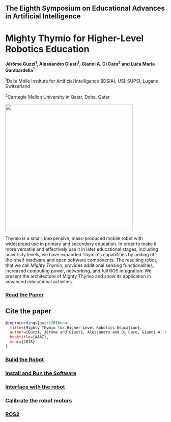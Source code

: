 ## The Eighth Symposium on Educational Advances in Artificial Intelligence

# Mighty Thymio for Higher-Level Robotics Education
<b>Jérôme Guzzi<sup>1</sup>, Alessandro Giusti<sup>1</sup>, Gianni A. Di Caro<sup>2</sup> and Luca Maria Gambardella<sup>1</sup></b>


<sup>1</sup>Dalle Molle Institute for Artificial Intelligence (IDSIA), USI-SUPSI, Lugano, Switzerland

<sup>2</sup>Carnegie Mellon University in Qatar, Doha, Qatar


<img src="https://raw.githubusercontent.com/jeguzzi/mighty-thymio/master/images/mighty_thymio.png" width="400"/>


Thymio is a small, inexpensive, mass-produced mobile robot with widespread use in primary and secondary education. In order to make it more versatile and effectively use it in later educational stages, including university levels, we
have expanded Thymio's capabilities by adding off-the-shelf hardware and open software components. The resulting robot, that we call <i>Mighty Thymio</i>, provides additional sensing functionalities, increased computing power, networking, and full ROS integration. We present the architecture of Mighty Thymio and show its application in advanced educational activities.


### [Read the Paper](https://github.com/jeguzzi/mighty-thymio/blob/master/MightyThymioEAAI-18.pdf)


## Cite the paper

```bibtex
@inproceedings{guzzi2018eaai,
  title={Mighty Thymio for Higher-Level Robotics Education},
  author={Guzzi, Jérôme and Giusti, Alessandro and Di Caro, Gianni A. and Gambardella, Luca M.},
  booktitle={AAAI},
  year={2018}
}
```


### [Build the Robot](https://github.com/jeguzzi/mighty-thymio/blob/master/Build.md)

### [Install and Run the Software](https://github.com/jeguzzi/mighty-thymio/blob/master/Installation.md)

### [Interface with the robot](https://github.com/jeguzzi/mighty-thymio/blob/master/client.md)

### [Calibrate the robot motors](https://github.com/jeguzzi/mighty-thymio/blob/master/calibration.md)

### [ROS2](https://github.com/jeguzzi/mighty-thymio/blob/master/ros2.md)
